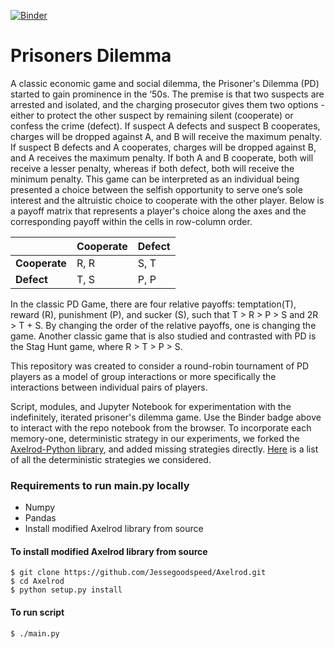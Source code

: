 [![Binder](https://mybinder.org/badge_logo.svg)](https://mybinder.org/v2/gh/Jessegoodspeed/PrisonersDilemma/HEAD?urlpath=lab)

# Prisoners Dilemma
A classic economic game and social dilemma, the Prisoner's Dilemma (PD) started to gain prominence in the ‘50s. The premise is that two suspects are arrested and isolated, and the charging prosecutor gives them two options - either to protect the other suspect by remaining silent (cooperate) or confess the crime (defect). If suspect A defects and suspect B cooperates, charges will be dropped against A, and B will receive the maximum penalty. If suspect B defects and A cooperates, charges will be dropped against B, and A receives the maximum penalty. If both A and B cooperate, both will receive a lesser penalty, whereas if both defect, both will receive the minimum penalty. This game can be interpreted as an individual being presented a choice between the selfish opportunity to serve one’s sole interest and the altruistic choice to cooperate with the other player. Below is a payoff matrix that represents a player's choice along the axes and the corresponding payoff within the cells in row-column order.

|| Cooperate| Defect|
|----|----|-----|
|**Cooperate** | R, R |S, T|
|**Defect**|T, S|P, P|

In the classic PD Game, there are four relative payoffs: temptation(T), reward (R), punishment (P), and sucker (S), such that T > R > P > S and 2R > T + S. By changing the order of the relative payoffs, one is changing the game. Another classic game that is also studied and contrasted with PD is the Stag Hunt game, where R > T > P > S.

This repository was created to consider a round-robin tournament of PD players as a model of group interactions or more specifically the interactions between individual pairs of players.

<!-- What are the metrics computed and collected from the simulations -->

Script, modules, and Jupyter Notebook for experimentation with the indefinitely, iterated prisoner's dilemma game. Use the Binder badge above to interact with the repo notebook from the browser. To incorporate each memory-one, deterministic strategy in our experiments, we forked the [Axelrod-Python library](https://github.com/Axelrod-Python/Axelrod/tree/master), and added missing strategies directly. [Here](https://github.com/Jessegoodspeed/PrisonersDilemma/blob/main/ListOfDeterministicStrategies.md) is a list of all the deterministic strategies we considered.

### Requirements to run main.py locally
* Numpy
* Pandas
* Install modified Axelrod library from source

#### To install modified Axelrod library from source
```
$ git clone https://github.com/Jessegoodspeed/Axelrod.git
$ cd Axelrod
$ python setup.py install
```
#### To run script
```
$ ./main.py
```
